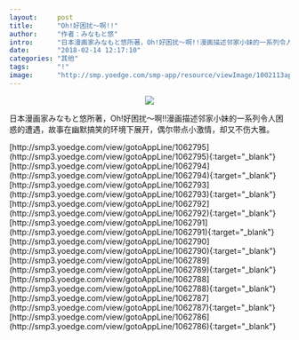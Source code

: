 ```yaml
---
layout:     post
title:      "Oh!好困扰～啊!!"
author:     "作者：みなもと悠"
intro:      "日本漫画家みなもと悠所著，Oh!好困扰～啊!!漫画描述邻家小妹的一系列令人困惑的遭遇，故事在幽默搞笑的环境下展开，偶尔带点小激情，却又不伤大雅。"
date:       "2018-02-14 12:17:10"
categories: "其他"
tags:       "!"
image:      "http://smp.yoedge.com/smp-app/resource/viewImage/1002113appline.png"
---
```

<div style="text-align: center">
<p><img src="http://smp.yoedge.com/smp-app/resource/viewImage/1002113appline.png"/></p>
</div>
<p class="post-meta">
<span>日本漫画家みなもと悠所著，Oh!好困扰～啊!!漫画描述邻家小妹的一系列令人困惑的遭遇，故事在幽默搞笑的环境下展开，偶尔带点小激情，却又不伤大雅。</span>
</p>
[http://smp3.yoedge.com/view/gotoAppLine/1062795](http://smp3.yoedge.com/view/gotoAppLine/1062795){:target="_blank"}
[http://smp3.yoedge.com/view/gotoAppLine/1062794](http://smp3.yoedge.com/view/gotoAppLine/1062794){:target="_blank"}
[http://smp3.yoedge.com/view/gotoAppLine/1062793](http://smp3.yoedge.com/view/gotoAppLine/1062793){:target="_blank"}
[http://smp3.yoedge.com/view/gotoAppLine/1062792](http://smp3.yoedge.com/view/gotoAppLine/1062792){:target="_blank"}
[http://smp3.yoedge.com/view/gotoAppLine/1062791](http://smp3.yoedge.com/view/gotoAppLine/1062791){:target="_blank"}
[http://smp3.yoedge.com/view/gotoAppLine/1062790](http://smp3.yoedge.com/view/gotoAppLine/1062790){:target="_blank"}
[http://smp3.yoedge.com/view/gotoAppLine/1062789](http://smp3.yoedge.com/view/gotoAppLine/1062789){:target="_blank"}
[http://smp3.yoedge.com/view/gotoAppLine/1062788](http://smp3.yoedge.com/view/gotoAppLine/1062788){:target="_blank"}
[http://smp3.yoedge.com/view/gotoAppLine/1062787](http://smp3.yoedge.com/view/gotoAppLine/1062787){:target="_blank"}
[http://smp3.yoedge.com/view/gotoAppLine/1062786](http://smp3.yoedge.com/view/gotoAppLine/1062786){:target="_blank"}


